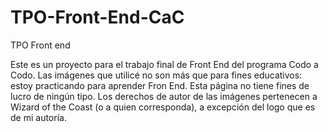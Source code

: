 # TPO-Front-End-CaC
TPO Front end

Este es un proyecto para el trabajo final de Front End del programa Codo a Codo. Las imágenes que utilicé no son más que para fines educativos: estoy practicando para aprender Fron End. Esta página no tiene fines de lucro de ningún tipo. Los derechos de autor de las imágenes pertenecen a Wizard of the Coast (o a quien corresponda), a excepción del logo que  es de mi autoría.
